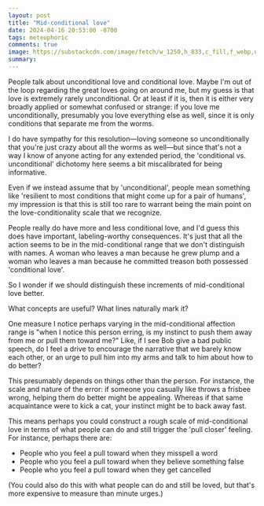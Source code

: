 ```yaml
---
layout: post
title: "Mid-conditional love"
date: 2024-04-16 20:53:00 -0700
tags: meteuphoric
comments: true
image: https://substackcdn.com/image/fetch/w_1250,h_833,c_fill,f_webp,q_auto:good,fl_progressive:steep,g_center/https%3A%2F%2Fsubstack-post-media.s3.amazonaws.com%2Fpublic%2Fimages%2F9768a4ea-83cd-417b-8458-df46f3999e4b_4359x2907.jpeg
summary: 
---
```


People talk about unconditional love and conditional love. Maybe I'm out of the loop regarding the great loves going on around me, but my guess is that love is extremely rarely unconditional. Or at least if it is, then it is either very broadly applied or somewhat confused or strange: if you love me unconditionally, presumably you love everything else as well, since it is only conditions that separate me from the worms. 

I do have sympathy for this resolution—loving someone so unconditionally that you're just crazy about all the worms as well—but since that's not a way I know of anyone acting for any extended period, the 'conditional vs. unconditional' dichotomy here seems a bit miscalibrated for being informative. 

Even if we instead assume that by 'unconditional', people mean something like 'resilient to most conditions that might come up for a pair of humans', my impression is that this is still too rare to warrant being the main point on the love-conditionality scale that we recognize.

People really do have more and less conditional love, and I'd guess this does have important, labeling-worthy consequences. It's just that all the action seems to be in the mid-conditional range that we don't distinguish with names. A woman who leaves a man because he grew plump and a woman who leaves a man because he committed treason both possessed 'conditional love'.  

So I wonder if we should distinguish these increments of mid-conditional love better.

What concepts are useful? What lines naturally mark it?

One measure I notice perhaps varying in the mid-conditional affection range is "when I notice this person erring, is my instinct to push them away from me or pull them toward me?" Like, if I see Bob give a bad public speech, do I feel a drive to encourage the narrative that we barely know each other, or an urge to pull him into my arms and talk to him about how to do better? 

This presumably depends on things other than the person. For instance, the scale and nature of the error: if someone you casually like throws a frisbee wrong, helping them do better might be appealing. Whereas if that same acquaintance were to kick a cat, your instinct might be to back away fast. 

This means perhaps you could construct a rough scale of mid-conditional love in terms of what people can do and still trigger the 'pull closer' feeling. For instance, perhaps there are:
- People who you feel a pull toward when they misspell a word
- People who you feel a pull toward when they believe something false
- People who you feel a pull toward when they get cancelled

(You could also do this with what people can do and still be loved, but that's more expensive to measure than minute urges.)